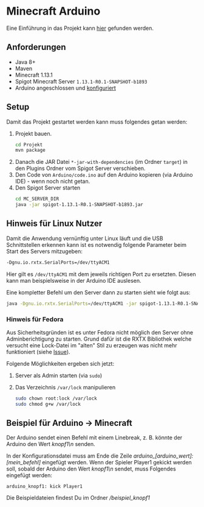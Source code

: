 # Minecraft Arduino

Eine Einführung in das Projekt kann [hier](http://azubi.neos-it.de/minecraft-arduino/) gefunden werden.

## Anforderungen

* Java 8+
* Maven
* Minecraft 1.13.1
* Spigot Minecraft Server `1.13.1-R0.1-SNAPSHOT-b1893`
* Arduino angeschlossen und [konfiguriert](http://azubi.neos-it.de/software-auf-arduino-uebertragen/)

## Setup

Damit das Projekt gestartet werden kann muss folgendes getan werden:

1. Projekt bauen.
    ```bash
    cd Projekt
    mvn package
    ```
2. Danach die JAR Datei `*-jar-with-dependencies` (im Ordner `target`) in den Plugins Ordner vom Spigot Server verschieben.
3. Den Code von `Arduino/code.ino` auf den Arduino kopieren (via Arduino IDE) - wenn noch nicht getan.
4. Den Spigot Server starten
    ```bash
    cd MC_SERVER_DIR
    java -jar spigot-1.13.1-R0.1-SNAPSHOT-b1893.jar
    ```

## Hinweis für Linux Nutzer

Damit die Anwendung vernünftig unter Linux läuft und die USB Schnittstellen erkennen kann ist es notwendig folgende Parameter beim Start des Servers mitzugeben:

```bash
-Dgnu.io.rxtx.SerialPorts=/dev/ttyACM1
```

Hier gilt es `/dev/ttyACM1` mit dem jeweils richtigen Port zu ersetzten. Diesen kann man beispielsweise in der Arduino IDE auslesen.

Eine kompletter Befehl um den Server dann zu starten sieht wie folgt aus:

```bash
java -Dgnu.io.rxtx.SerialPorts=/dev/ttyACM1 -jar spigot-1.13.1-R0.1-SNAPSHOT-b1893.jar
```

### Hinweis für Fedora

Aus Sicherheitsgründen ist es unter Fedora nicht möglich den Server ohne Adminberichtigung zu starten. Grund dafür ist die RXTX Bibliothek welche versucht eine Lock-Datei im "alten" Stil zu erzeugen was nicht mehr funktioniert (siehe [Issue](https://github.com/openhab/openhab1-addons/issues/3257)).

Folgende Möglichkeiten ergeben sich jetzt:

1. Server als Admin starten (via `sudo`)
2. Das Verzeichnis `/var/lock` manipulieren

   ```bash
   sudo chown root:lock /var/lock
   sudo chmod g+w /var/lock
   ```

## Beispiel für Arduino -> Minecraft

Der Arduino sendet einen Befehl mit einem Linebreak, z. B. könnte der Arduino den Wert *knopf1\n* senden.

In der Konfigurationsdatei muss am Ende die Zeile *arduino_[arduino_wert]: [mein_befehl]* eingefügt werden.
Wenn der Spieler Player1 gekickt werden soll, sobald der Arduino den Wert *knopf1\n* sendet, muss Folgendes eingefügt werden:

    arduino_knopf1: kick Player1

Die Beispieldateien findest Du im Ordner */beispiel_knopf1*
